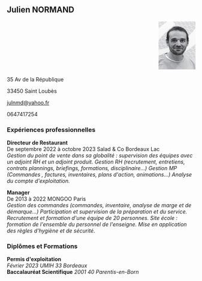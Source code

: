 ## Julien NORMAND
<p align=right><IMG width="100" height="130" SRC=photocv.png></IMG></p>
35 Av de la République

33450 Saint Loubès

julnmd@yahoo.fr

0647417254

### Expériences professionnelles<BR>
__Directeur de Restaurant__<BR>
De septembre 2022 à octobre 2023 Salad & Co Bordeaux Lac  
_Gestion du point de vente dans sa globalité : supervision des équipes
avec un adjoint RH et un adjoint produit.
Gestion RH (recrutement, entretiens, contrats plannings, briefings,
formations, disciplinaire...)
Gestion MP (Commandes , factures, inventaires, plans d'action,
animations...)
Analyse du compte d'exploitation._  

__Manager__  
De 2013 à 2022 MONGOO Paris  
_Gestion des commandes (commandes, inventaire, analyse de marge
et de démarque...)
Participation et supervision de la préparation et du service.
Recrutement et formation d'une équipe de 20 personnes.
Site école : formation de l'ensemble du personnel de l'enseigne.
Mise en application des règles d'hygiène et de sécurité._  

### Diplômes et Formations 
__Permis d'exploitation__  
_Février 2023 UMIH 33 Bordeaux_  
__Baccalauréat Scientifique__ 
_2001 40 Parentis-en-Born_  




